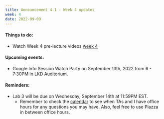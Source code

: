 ```yaml
---
title: Announcement 4.1 - Week 4 updates
week: 4
date: 2022-09-09
---
```


#### Things to do:
* Watch Week 4 pre-lecture videos [week 4](https//www.hucs0.org/schedule/#week-4)

#### Upcoming events:

*   Google Info Session Watch Party on September 13th, 2022 from 6 - 7:30PM in LKD Auditorium. 
   
#### Reminders: 

* Lab 3 will be due on Wednesday, September 14th at 11:59PM EST. 
    * Remember to check the [calendar](https://hucs0.org/calendar) to see when TAs and I have office hours for any questions you may have. Also, feel free to use Piazza in between office hours.
